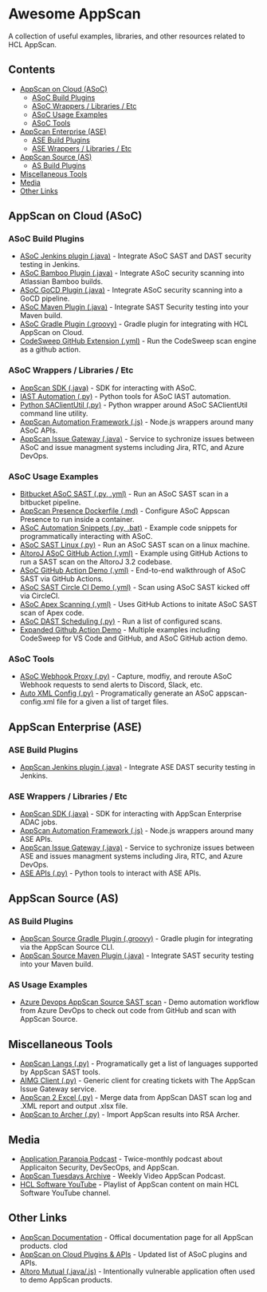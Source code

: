 # Awesome AppScan
A collection of useful examples, libraries, and other resources related to HCL AppScan.

## Contents
- [AppScan on Cloud (ASoC)](#appscan-on-cloud-asoc)
  - [ASoC Build Plugins](#asoc-build-plugins)
  - [ASoC Wrappers / Libraries / Etc](#asoc-wrappers--libraries--etc)
  - [ASoC Usage Examples](#asoc-usage-examples)
  - [ASoC Tools](#asoc-tools)
- [AppScan Enterprise (ASE)](#appscan-enterprise-ase)
  - [ASE Build Plugins](#ase-build-plugins)
  - [ASE Wrappers / Libraries / Etc](#ase-wrappers--libraries--etc)
- [AppScan Source (AS)](#appscan-source-as)
  - [AS Build Plugins](#as-build-plugins)
- [Miscellaneous Tools](#miscellaneous-tools)
- [Media](#media)
- [Other Links](#other-links)

## AppScan on Cloud (ASoC)
### ASoC Build Plugins
- [ASoC Jenkins plugin (.java)](https://github.com/jenkinsci/appscan-plugin) - Integrate ASoC SAST and DAST security testing in Jenkins.
- [ASoC Bamboo Plugin (.java)](https://github.com/HCL-TECH-SOFTWARE/appscan-bamboo-plugin) - Integrate ASoC security scanning into Atlassian Bamboo builds.
- [ASoC GoCD Plugin (.java)](https://github.com/HCL-TECH-SOFTWARE/appscan-gocd-plugin) - Integrate ASoC security scanning into a GoCD pipeline.
- [ASoC Maven Plugin (.java)](https://github.com/HCL-TECH-SOFTWARE/appscan-maven-plugin) - Integrate SAST Security testing into your Maven build.
- [ASoC Gradle Plugin (.groovy)](https://github.com/HCL-TECH-SOFTWARE/appscan-gradle-plugin) - Gradle plugin for integrating with HCL AppScan on Cloud. 
- [CodeSweep GitHub Extension (.yml)](https://github.com/HCL-TECH-SOFTWARE/appscan-codesweep-action) - Run the CodeSweep scan engine as a github action.
### ASoC Wrappers / Libraries / Etc
- [AppScan SDK (.java)](https://github.com/HCL-TECH-SOFTWARE/appscan-sdk) - SDK for interacting with ASoC.
- [IAST Automation (.py)](https://github.com/HCL-TECH-SOFTWARE/asoc_automation_iast) - Python tools for ASoC IAST automation.
- [Python SAClientUtil (.py)](https://github.com/cwtravis/python-saclient-wrapper) - Python wrapper around ASoC SAClientUtil command line utility. 
- [AppScan Automation Framework (.js)](https://github.com/HCL-TECH-SOFTWARE/appscan-automation-framework) - Node.js wrappers around many ASoC APIs.
- [AppScan Issue Gateway (.java)](https://github.com/HCL-TECH-SOFTWARE/appscan-issue-gateway) - Service to sychronize issues between ASoC and issue managment systems including Jira, RTC, and Azure DevOps.
### ASoC Usage Examples
- [Bitbucket ASoC SAST (.py, .yml)](https://github.com/HCL-TECH-SOFTWARE/bitbucket-asoc-sast) - Run an ASoC SAST scan in a bitbucket pipeline.
- [AppScan Presence Dockerfile (.md)](https://github.com/jrocia/AppScanPresence-Dockerfile) - Configure ASoC Appscan Presence to run inside a container.
- [ASoC Automation Snippets (.py, .bat)](https://github.com/HCL-TECH-SOFTWARE/asoc-automation-snippets) - Example code snippets for programmatically interacting with ASoC.
- [ASoC SAST Linux (.py)](https://github.com/cwtravis/asoc-sast-linux) - Run an ASoC SAST scan on a linux machine.
- [AltoroJ ASoC GitHub Action (.yml)](https://github.com/cwtravis/AltoroJ-Github-Actions) - Example using GitHub Actions to run a SAST scan on the AltoroJ 3.2 codebase.
- [ASoC GitHub Action Demo (.yml)](https://github.com/antonychiu2/ASoC_Demo) - End-to-end walkthrough of ASoC SAST via GitHub Actions.
- [ASoC SAST Circle CI Demo (.yml)](https://github.com/antonychiu2/CircleCI/blob/main/config.yml) - Scan using ASoC SAST kicked off via CircleCI.
- [ASoC Apex Scanning (.yml)](https://github.com/cwtravis/asoc-apex-demo) - Uses GitHub Actions to initate ASoC SAST scan of Apex code.
- [ASoC DAST Scheduling (.py)](https://github.com/dwwatk02/automation) - Run a list of configured scans.
- [Expanded Github Action Demo](https://github.com/glhcl/ASoCActionDemo) - Multiple examples including CodeSweep for VS Code and GitHub, and ASoC GitHub action demo.
### ASoC Tools
- [ASoC Webhook Proxy (.py)](https://github.com/cwtravis/asoc-wehbook-proxy) - Capture, modfiy, and reroute ASoC Webhook requests to send alerts to Discord, Slack, etc.
- [Auto XML Config (.py)](https://github.com/alexhcl/autoxmlconfig) - Programatically generate an ASoC appscan-config.xml file for a given a list of target files.

## AppScan Enterprise (ASE)
### ASE Build Plugins
- [AppScan Jenkins plugin (.java)](https://github.com/jenkinsci/appscan-plugin) - Integrate ASE DAST security testing in Jenkins.
### ASE Wrappers / Libraries / Etc
- [AppScan SDK (.java)](https://github.com/HCL-TECH-SOFTWARE/appscan-sdk) - SDK for interacting with AppScan Enterprise ADAC jobs.
- [AppScan Automation Framework (.js)](https://github.com/HCL-TECH-SOFTWARE/appscan-automation-framework) - Node.js wrappers around many ASE APIs.
- [AppScan Issue Gateway (.java)](https://github.com/HCL-TECH-SOFTWARE/appscan-issue-gateway) - Service to sychronize issues between ASE and issues managment systems including Jira, RTC, and Azure DevOps.
- [ASE APIs (.py)](https://github.com/sperlis/ase-apis) - Python tools to interact with ASE APIs.

## AppScan Source (AS)
### AS Build Plugins
- [AppScan Source Gradle Plugin (.groovy)](https://github.com/HCL-TECH-SOFTWARE/appscan-source-gradle-plugin) - Gradle plugin for integrating via the AppScan Source CLI.
- [AppScan Source Maven Plugin (.java)](https://github.com/HCL-TECH-SOFTWARE/ounce-maven-plugin) - Integrate SAST security testing into your Maven build.

### AS Usage Examples
- [Azure Devops AppScan Source SAST scan](https://github.com/antonychiu2/AltoroJ) - Demo automation workflow from Azure DevOps to check out code from GitHub and scan with AppScan Source.

## Miscellaneous Tools
- [AppScan Langs (.py)](https://github.com/gledonne/appscanlangs) - Programatically get a list of languages supported by AppScan SAST tools.
- [AIMG Client (.py)](https://github.com/cwtravis/AIMG_Client) - Generic client for creating tickets with The AppScan Issue Gateway service.
- [AppScan 2 Excel (.py)](https://github.com/masquerad3r/Appscan2Excel) - Merge data from AppScan DAST scan log and .XML report and output .xlsx file.
- [AppScan to Archer (.py)](https://github.com/smit1759/appscan-to-archer) - Import AppScan results into RSA Archer.

## Media
- [Application Paranoia Podcast](https://appscan.buzzsprout.com/) - Twice-monthly podcast about Applicaiton Security, DevSecOps, and AppScan.
- [AppScan Tuesdays Archive](https://www.youtube.com/channel/UCzizunEqoF1e-pHd04JAZ2Q) - Weekly Video AppScan Podcast.
- [HCL Software YouTube](https://www.youtube.com/playlist?list=PL2tETTrnR4wvtkgR6ILKOdoQIP_o9MF1u) - Playlist of AppScan content on main HCL Software YouTube channel.

## Other Links
- [AppScan Documentation](https://help.hcltechsw.com/appscan/Welcome.html) - Offical documentation page for all AppScan products.
clod
- [AppScan on Cloud Plugins & APIs](https://cloud.appscan.com/plugins) - Updated list of ASoC plugins and APIs.
- [Altoro Mutual (.java/.js)](https://github.com/HCL-TECH-SOFTWARE/AltoroJ) - Intentionally vulnerable application often used to demo AppScan products.
